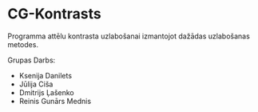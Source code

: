# CG-Kontrasts
Programma attēlu kontrasta uzlabošanai izmantojot dažādas uzlabošanas metodes.

Grupas Darbs:
- Ksenija Danilets
- Jūlija Ciša
- Dmitrijs Ļašenko
- Reinis Gunārs Mednis
